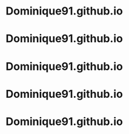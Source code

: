 # Dominique91.github.io
# Dominique91.github.io
# Dominique91.github.io
# Dominique91.github.io
# Dominique91.github.io
